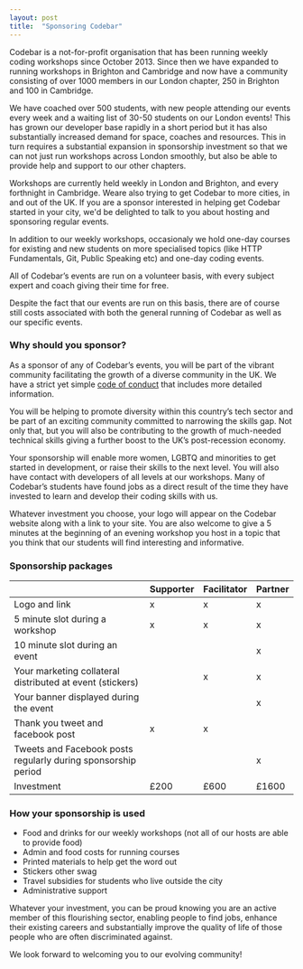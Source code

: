 ```yaml
---
layout: post
title:  "Sponsoring Codebar"
---
```


Codebar is a not-for-profit organisation that has been running weekly coding workshops since October 2013. Since then we have expanded to running workshops in Brighton and Cambridge and now have a community consisting of over 1000 members in our London chapter, 250 in Brighton and 100 in Cambridge.

We have coached over 500 students, with new people attending our events every week and a waiting list of 30-50 students on our London events! This has grown our developer base rapidly in a short period but it has also substantially increased demand for space, coaches and resources. This in turn requires a substantial expansion in sponsorship investment so that we can not just run workshops across London smoothly, but also be able to provide help and support to our other chapters.

Workshops are currently held weekly in London and Brighton, and every forthnight in Cambridge. Weare also trying to get Codebar to more cities, in and out of the UK. If you are a sponsor interested in helping get Codebar started in your city, we'd be delighted to talk to you about hosting and sponsoring regular events.

In addition to our weekly workshops, occasionaly we hold one-day courses for existing and new students on more specialised topics (like HTTP Fundamentals, Git, Public Speaking etc) and one-day coding events.

All of Codebar’s events are run on a volunteer basis, with every subject expert and coach giving their time for free.

Despite the fact that our events are run on this basis, there are of course still costs associated with both the general running of Codebar as well as our specific events.

### Why should you sponsor?

As a sponsor of any of Codebar’s events, you will be part of the vibrant community facilitating the growth of a diverse community in the UK. We have a strict yet simple [code of conduct](http://codebar.io/code-of-conduct) that includes more detailed information.

You will be helping to promote diversity within this country’s tech sector and be part of an exciting community committed to narrowing the skills gap. Not only that, but you will also be contributing to the growth of much-needed technical skills giving a further boost to the UK’s post-recession economy.

Your sponsorship will enable more women, LGBTQ and minorities to get started in development, or raise their skills to the next level. You will also have contact with developers of all levels at our workshops. Many of Codebar’s students have found jobs as a direct result of the time they have invested to learn and develop their coding skills with us.

Whatever investment you choose, your logo will appear on the Codebar website along with a link to your site. You are also welcome to give a 5 minutes at the beginning of an evening workshop you host in a topic that you think that our students will find interesting and informative.


### Sponsorship packages

|  | Supporter | Facilitator | Partner |
| ---- | -----| ------| ----|
| Logo and link | x  | x | x  |
| 5 minute slot during a workshop | x |  x | x |
| 10 minute slot during an event |  |  | x |
| Your marketing collateral distributed at event (stickers) | | x | x |
| Your banner displayed during the event | | | x |
| Thank you tweet and facebook post | x | x | |
| Tweets and Facebook posts regularly during sponsorship period | | | x |
| Investment | £200 | £600 | £1600 |


### How your sponsorship is used

- Food and drinks for our weekly workshops (not all of our hosts are able to provide food)
- Admin and food costs for running courses
- Printed materials to help get the word out
- Stickers other swag
- Travel subsidies for students who live outside the city
- Administrative support


Whatever your investment, you can be proud knowing you are an active member of this flourishing sector, enabling people to find jobs, enhance their existing careers and substantially improve the quality of life of those people who are often discriminated against.

We look forward to welcoming you to our evolving community!
